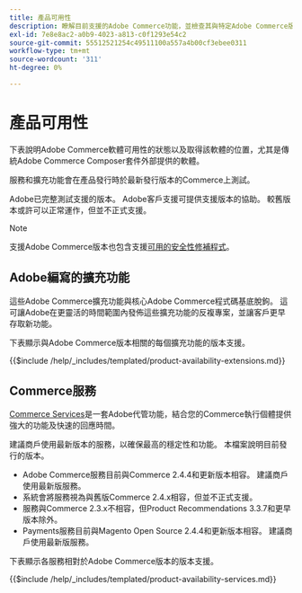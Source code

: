 ```yaml
---
title: 產品可用性
description: 瞭解目前支援的Adobe Commerce功能，並檢查其與特定Adobe Commerce版本的相容性。
exl-id: 7e8e8ac2-a0b9-4023-a813-c0f1293e54c2
source-git-commit: 55512521254c49511100a557a4b00cf3ebee0311
workflow-type: tm+mt
source-wordcount: '311'
ht-degree: 0%

---
```


# 產品可用性

下表說明Adobe Commerce軟體可用性的狀態以及取得該軟體的位置，尤其是傳統Adobe Commerce Composer套件外部提供的軟體。

服務和擴充功能會在產品發行時於最新發行版本的Commerce上測試。

Adobe已完整測試支援的版本。 Adobe客戶支援可提供支援版本的協助。 較舊版本或許可以正常運作，但並不正式支援。

>[!NOTE]
>
>支援Adobe Commerce版本也包含支援[可用的安全性修補程式](versions.md)。

## Adobe編寫的擴充功能

這些Adobe Commerce擴充功能與核心Adobe Commerce程式碼基底脫鉤。 這可讓Adobe在更靈活的時間範圍內發佈這些擴充功能的反複專案，並讓客戶更早存取新功能。

下表顯示與Adobe Commerce版本相關的每個擴充功能的版本支援。

{{$include /help/_includes/templated/product-availability-extensions.md}}

## Commerce服務

[Commerce Services](https://experienceleague.adobe.com/docs/commerce/user-guides/home.html)是一套Adobe代管功能，結合您的Commerce執行個體提供強大的功能及快速的回應時間。

建議商戶使用最新版本的服務，以確保最高的穩定性和功能。 本檔案說明目前發行的版本。

* Adobe Commerce服務目前與Commerce 2.4.4和更新版本相容。 建議商戶使用最新版服務。
* 系統會將服務視為與舊版Commerce 2.4.x相容，但並不正式支援。
* 服務與Commerce 2.3.x不相容，但Product Recommendations 3.3.7和更早版本除外。
* Payments服務目前與Magento Open Source 2.4.4和更新版本相容。 建議商戶使用最新版服務。

下表顯示各服務相對於Adobe Commerce版本的版本支援。

{{$include /help/_includes/templated/product-availability-services.md}}

<!-- Last updated from includes: 2025-08-06 12:51:01 -->
